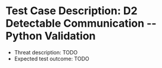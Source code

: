 # Test Case Description: D2 Detectable Communication -- Python Validation
- Threat description: TODO   
- Expected test outcome: TODO